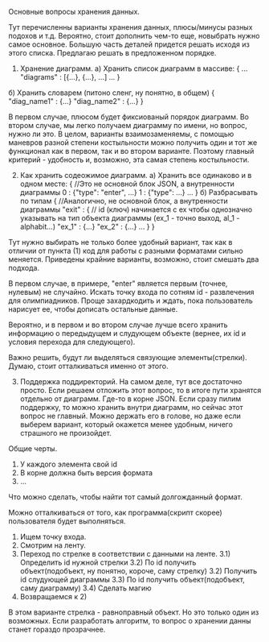 Основные вопросы хранения данных.

Тут перечисленны варианты хранения данных, плюсы/минусы разных подохов и т.д.
Вероятно, стоит дополнить чем-то еще, новыбрать нужно самое основное.
Большую часть деталей придется решать исходя из этого списка.
Предлагаю решать в предложенном порядке.

1) Хранение диаграмм.
а) Хранить список диаграмм в массиве:
		{
			...
			"diagrams" : [{...}, {...}, ...]
			...
		}

б) Хранить словарем (питоно сленг, ну понятно, в общем)
		{
			"diag_name1" : {...}
			"diag_name2" : {...}
		}
		
В первом случае, плюсом будет фиксиованый порядок диаграмм.
Во втором случае, мы легко получаем диаграмму по имени, но вопрос, нужно ли это.
В целом, варианты взаимозаменяемы, с помощью маневров разной степени костыльности
можно получить один и тот же функционал как в первом, так и во втором варианте.
Поэтому главный критерий - удобность и, возможно, эта самая степень костыльности.


2) Как хранить содеожимое диаграмм.
а) Хранить все одинаково и в одном месте:
		{ //Это не основной блок JSON, а внутренности диаграммы
			0 : {"type": "enter", ...}
			1 : {"type": ...}
			...
		}
б) Разбрасывать по типам
		{ //Аналогично, не основной блок, а внутренности диаграммы
			"exit" : {
				// id (ключ) начинается с ex чтобы однозначно указывать на тип объекта диаграммы (ex_1 - точно выход, al_1 - alphabit...)
				"ex_1" : {...}
				"ex_2" : {...}
				...
			}
		}
		
Тут нужно выбирать не только более удобный вариант,
так как в отличии от пункта (1) код для работы с разными форматами сильно меняется.
Приведены крайние варианты, возможно, стоит смешать два подхода.

В первом случае, в примере, "enter" является первым (точнее, нулевым)
не случайно. Искать точку входа по сотням id - развлечения для олимпиадников.
Проще захардкодить и ждать, пока пользователь нарисует ее, чтобы дописать остальные данные.

Вероятно, и в первом и во втором случае лучше всего хранить информацию о передыдущем
и слудующем объекте (вернее, их id и условия перехода для следующего).

Важно решить, будут ли выделяться связующие элементы(стрелки).
Думаю, стоит отталкиваться именно от этого.

3) Поддержка поддиректорий.
На самом деле, тут все достаточно просто. Если решаем отложить этот вопрос,
то в итоге пути хранятся отдельно от диаграмм. Где-то в корне JSON.
Если сразу пилим поддержку, то можно хранить внутри диаграмм, но сейчас
этот вопрос не главный. Можно держать его в голове, но даже если выберем вариант,
который окажется менее удобным, ничего страшного не произойдет.


Общие черты.
1) У каждого элемента свой id
2) В корне должна быть версия формата
3) ...


Что можно сделать, чтобы найти тот самый долгожданный формат.

Можно отталкиваться от того, как программа(скрипт скорее) пользователя будет выполняться.
1) Ищем точку входа.
2) Смотрим на ленту.
3) Переход по стрелке в соответствии с данными на ленте.
3.1) Определить id нужной стрелки
3.2) По id получить объект(подобъект, ну понятно, короче, саму стрелку)
3.2) Получить id слудующей диаграммы
3.3) По id получить объект(подобъект, саму диаграмму)
3.4) Сделать магию
4) Возвращаемся к 2)

В этом варианте стрелка - равноправный объект. Но это только один из возможных.
Если разработать алгоритм, то вопрос о хранении данны станет гораздо прозрачнее.


